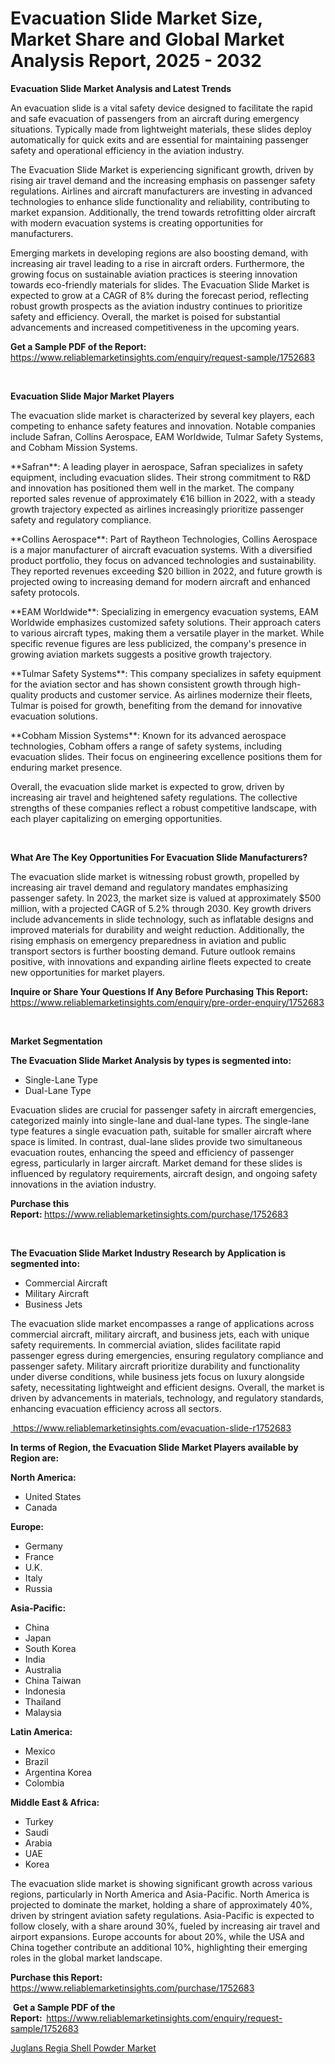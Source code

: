 <p><h1>Evacuation Slide Market Size, Market Share and Global Market Analysis Report, 2025 - 2032</h1></p><p><strong>Evacuation Slide Market Analysis and Latest Trends</strong></p>
<p><p>An evacuation slide is a vital safety device designed to facilitate the rapid and safe evacuation of passengers from an aircraft during emergency situations. Typically made from lightweight materials, these slides deploy automatically for quick exits and are essential for maintaining passenger safety and operational efficiency in the aviation industry.</p><p>The Evacuation Slide Market is experiencing significant growth, driven by rising air travel demand and the increasing emphasis on passenger safety regulations. Airlines and aircraft manufacturers are investing in advanced technologies to enhance slide functionality and reliability, contributing to market expansion. Additionally, the trend towards retrofitting older aircraft with modern evacuation systems is creating opportunities for manufacturers.</p><p>Emerging markets in developing regions are also boosting demand, with increasing air travel leading to a rise in aircraft orders. Furthermore, the growing focus on sustainable aviation practices is steering innovation towards eco-friendly materials for slides. The Evacuation Slide Market is expected to grow at a CAGR of 8% during the forecast period, reflecting robust growth prospects as the aviation industry continues to prioritize safety and efficiency. Overall, the market is poised for substantial advancements and increased competitiveness in the upcoming years.</p></p>
<p><strong>Get a Sample PDF of the Report:&nbsp;</strong> <a href="https://www.reliablemarketinsights.com/enquiry/request-sample/1752683?utm_campaign=2636&utm_medium=2&utm_source=Github&utm_content=ia&utm_term=06032025&utm_id=evacuation-slide">https://www.reliablemarketinsights.com/enquiry/request-sample/1752683</a></p>
<p>&nbsp;</p>
<p><strong>Evacuation Slide Major Market Players</strong></p>
<p><p>The evacuation slide market is characterized by several key players, each competing to enhance safety features and innovation. Notable companies include Safran, Collins Aerospace, EAM Worldwide, Tulmar Safety Systems, and Cobham Mission Systems.</p><p>**Safran**: A leading player in aerospace, Safran specializes in safety equipment, including evacuation slides. Their strong commitment to R&D and innovation has positioned them well in the market. The company reported sales revenue of approximately €16 billion in 2022, with a steady growth trajectory expected as airlines increasingly prioritize passenger safety and regulatory compliance.</p><p>**Collins Aerospace**: Part of Raytheon Technologies, Collins Aerospace is a major manufacturer of aircraft evacuation systems. With a diversified product portfolio, they focus on advanced technologies and sustainability. They reported revenues exceeding $20 billion in 2022, and future growth is projected owing to increasing demand for modern aircraft and enhanced safety protocols.</p><p>**EAM Worldwide**: Specializing in emergency evacuation systems, EAM Worldwide emphasizes customized safety solutions. Their approach caters to various aircraft types, making them a versatile player in the market. While specific revenue figures are less publicized, the company's presence in growing aviation markets suggests a positive growth trajectory.</p><p>**Tulmar Safety Systems**: This company specializes in safety equipment for the aviation sector and has shown consistent growth through high-quality products and customer service. As airlines modernize their fleets, Tulmar is poised for growth, benefiting from the demand for innovative evacuation solutions.</p><p>**Cobham Mission Systems**: Known for its advanced aerospace technologies, Cobham offers a range of safety systems, including evacuation slides. Their focus on engineering excellence positions them for enduring market presence.</p><p>Overall, the evacuation slide market is expected to grow, driven by increasing air travel and heightened safety regulations. The collective strengths of these companies reflect a robust competitive landscape, with each player capitalizing on emerging opportunities.</p></p>
<p>&nbsp;</p>
<p><strong>What Are The Key Opportunities For Evacuation Slide Manufacturers?</strong></p>
<p><p>The evacuation slide market is witnessing robust growth, propelled by increasing air travel demand and regulatory mandates emphasizing passenger safety. In 2023, the market size is valued at approximately $500 million, with a projected CAGR of 5.2% through 2030. Key growth drivers include advancements in slide technology, such as inflatable designs and improved materials for durability and weight reduction. Additionally, the rising emphasis on emergency preparedness in aviation and public transport sectors is further boosting demand. Future outlook remains positive, with innovations and expanding airline fleets expected to create new opportunities for market players.</p></p>
<p><strong>Inquire or Share Your Questions If Any Before Purchasing This Report:</strong> <a href="https://www.reliablemarketinsights.com/enquiry/pre-order-enquiry/1752683?utm_campaign=2636&utm_medium=2&utm_source=Github&utm_content=ia&utm_term=06032025&utm_id=evacuation-slide">https://www.reliablemarketinsights.com/enquiry/pre-order-enquiry/1752683</a></p>
<p>&nbsp;</p>
<p><strong>Market Segmentation</strong></p>
<p><strong>The Evacuation Slide Market Analysis by types is segmented into:</strong></p>
<p><ul><li>Single-Lane Type</li><li>Dual-Lane Type</li></ul></p>
<p><p>Evacuation slides are crucial for passenger safety in aircraft emergencies, categorized mainly into single-lane and dual-lane types. The single-lane type features a single evacuation path, suitable for smaller aircraft where space is limited. In contrast, dual-lane slides provide two simultaneous evacuation routes, enhancing the speed and efficiency of passenger egress, particularly in larger aircraft. Market demand for these slides is influenced by regulatory requirements, aircraft design, and ongoing safety innovations in the aviation industry.</p></p>
<p><strong>Purchase this Report:&nbsp;</strong><a href="https://www.reliablemarketinsights.com/purchase/1752683?utm_campaign=2636&utm_medium=2&utm_source=Github&utm_content=ia&utm_term=06032025&utm_id=evacuation-slide">https://www.reliablemarketinsights.com/purchase/1752683</a></p>
<p>&nbsp;</p>
<p><strong>The Evacuation Slide Market Industry Research by Application is segmented into:</strong></p>
<p><ul><li>Commercial Aircraft</li><li>Military Aircraft</li><li>Business Jets</li></ul></p>
<p><p>The evacuation slide market encompasses a range of applications across commercial aircraft, military aircraft, and business jets, each with unique safety requirements. In commercial aviation, slides facilitate rapid passenger egress during emergencies, ensuring regulatory compliance and passenger safety. Military aircraft prioritize durability and functionality under diverse conditions, while business jets focus on luxury alongside safety, necessitating lightweight and efficient designs. Overall, the market is driven by advancements in materials, technology, and regulatory standards, enhancing evacuation efficiency across all sectors.</p></p>
<p><a href="https://www.reliablemarketinsights.com/evacuation-slide-r1752683?utm_campaign=2636&utm_medium=2&utm_source=Github&utm_content=ia&utm_term=06032025&utm_id=evacuation-slide">&nbsp;https://www.reliablemarketinsights.com/evacuation-slide-r1752683</a></p>
<p><strong>In terms of Region, the Evacuation Slide Market Players available by Region are:</strong></p>
<p>
    <p> <strong> North America: </strong>
        <ul>
            <li>United States</li>
            <li>Canada</li>
        </ul>
        </p> 
    <p> <strong> Europe: </strong>
        <ul>
            <li>Germany</li>
            <li>France</li>
            <li>U.K.</li>
            <li>Italy</li>
            <li>Russia</li>
        </ul>
        </p> 
    <p> <strong> Asia-Pacific: </strong>
        <ul>
            <li>China</li>
            <li>Japan</li>
            <li>South Korea</li>
            <li>India</li>
            <li>Australia</li>
            <li>China Taiwan</li>
            <li>Indonesia</li>
            <li>Thailand</li>
            <li>Malaysia</li>
        </ul>
        </p> 
    <p> <strong> Latin America: </strong>
        <ul>
            <li>Mexico</li>
            <li>Brazil</li>
            <li>Argentina Korea</li>
            <li>Colombia</li>
        </ul>
        </p> 
    <p> <strong> Middle East & Africa: </strong>
        <ul>
            <li>Turkey</li>
            <li>Saudi</li>
            <li>Arabia</li>
            <li>UAE</li>
            <li>Korea</li>
        </ul>
    </p>
    </p>
<p><p>The evacuation slide market is showing significant growth across various regions, particularly in North America and Asia-Pacific. North America is projected to dominate the market, holding a share of approximately 40%, driven by stringent aviation safety regulations. Asia-Pacific is expected to follow closely, with a share around 30%, fueled by increasing air travel and airport expansions. Europe accounts for about 20%, while the USA and China together contribute an additional 10%, highlighting their emerging roles in the global market landscape.</p></p>
<p><strong>Purchase this Report: </strong><a href="https://www.reliablemarketinsights.com/purchase/1752683?utm_campaign=2636&utm_medium=2&utm_source=Github&utm_content=ia&utm_term=06032025&utm_id=evacuation-slide">https://www.reliablemarketinsights.com/purchase/1752683</a></p>
<p>&nbsp;<strong>Get a Sample PDF of the Report:&nbsp;&nbsp;</strong><a href="https://www.reliablemarketinsights.com/enquiry/request-sample/1752683?utm_campaign=2636&utm_medium=2&utm_source=Github&utm_content=ia&utm_term=06032025&utm_id=evacuation-slide">https://www.reliablemarketinsights.com/enquiry/request-sample/1752683</a></p>
<p><strong></strong></p>
<p><p><a href="https://github.com/cheryjhonson/Market-Research-Report-List-1/blob/main/juglans-regia-shell-powder-market.md?utm_campaign=2636&utm_medium=2&utm_source=Github&utm_content=ia&utm_term=06032025&utm_id=evacuation-slide">Juglans Regia Shell Powder Market</a></p></p>